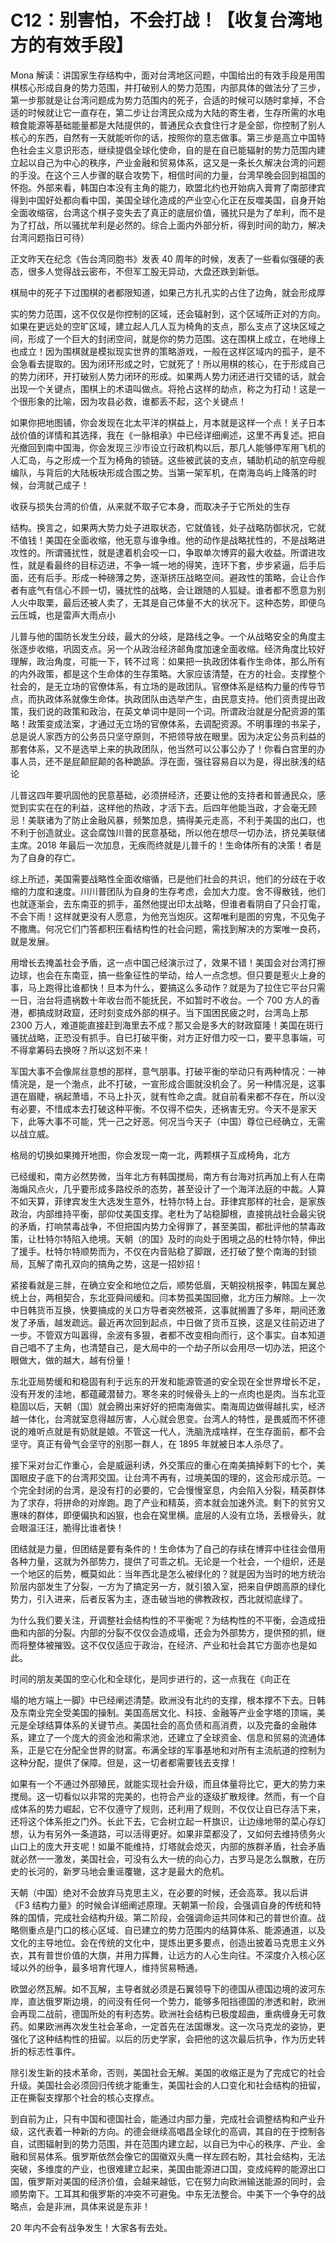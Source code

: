# C12：别害怕，不会打战！【收复台湾地方的有效手段】

Mona 解读：讲国家生存结构中，面对台湾地区问题，中国给出的有效手段是用围棋核心形成自身的势力范围，并打破别人的势力范围，内部具体的做法分了三步，第一步那就是让台湾问题成为势力范围内的死子，合适的时候可以随时拿掉，不合适的时候就让它一直存在，第二步让台湾民众成为大陆的寄生者，生存所需的水电粮食能源等基础能量都是大陆提供的，普通民众衣食住行才是全部，你控制了别人核心的东西，自然有一天就能听你的话，按照你的意志做事。第三步是高立中国特色社会主义意识形态，继续提倡全球化使命，自的是在自已能辐射的势力范围内建立起以自己为中心的秩序，产业金融和贸易体系，这又是一条长久解决台湾的问题的手没。在这个三人步骤的联合攻势下，相信时间的力量，台湾早晚会回到祖国的怀抱。外部来看，韩国白本没有主角的能力，欧盟北约也开始病入膏育了南部律宾得到中国好处都向看中国，美国全球化造成的产业空心化正在反噬美国，自身开始全面收缩宿，台湾这个棋子变失去了真正的底层价值，骚扰只是为了牟利，而不是为了打战，所以骚扰牟利是必然的。综合上面内外部分析，得到时间的助力，解决台湾问题指日可待）

正文昨天在纪念《告台湾同胞书》发表 40 周年的时候，发表了一些看似强硬的表态，很多人觉得战云密布，不但军工股无异动，大盘还跌到新低。

棋局中的死子下过围棋的者都限知道，如果己方扎孔实的占住了边角，就会形成厚

实的势力范围，这不仅仅是你控制的区域，还会辐射到，这个区域所正对的方向。如果在更远处的空旷区域，建立起人几人互为椅角的支点，那么支点了这块区域之间，形成了一个巨大的封闭空间，就是你的势力范围。这在围棋上成立，在地缘上也成立！因为围棋就是模拟现实世界的策略游戏，一般在这样区域内的孤子，是不会急看去提取的。因为闭环形成之时，它就死了！所以用棋的核心，在于形成自己的势力闭环，开打破别人势力闭环的形成。如果两人势力闭还进行交错的话，就会出现一个关键点，围棋上的术语叫做点。将抢占这样的劫点，称之为打动！这是一个很形象的比喻，因为攻县必救，谁都丢不起，这个关键点！

如果你把地图铺，你会发现在北太平洋的棋益上，月本就是这样一个点！关子日本战价值的详情和其选择，我在《一脉相承》中已经详细阐述，这里不再复述。把自光撤回到南中国海，你会发现三沙市设立行政机构以后，那几人能够停军用飞机的人汇岛，与之形成一个互为椅角的锁链。这些被武装的支点，辅助机动的航空母舰编队，与背后的大陆板块形成合围之势。当第一架军机，在南海岛屿上降落的时候，台湾就己成子！

收获与损失台湾的价值，从来就不取子它本身，而取决子于它所处的生存

结构。换言之，如果两大势力处子进取状态，它就值钱，处子战略防御状况，它就不值钱！美国在全面收缩，他无意与谁争维。他的动作是战略扰性的，不是战略进攻性的。所谓骚扰性，就是逮着机会咬一口，争取单次博弈的最大收益。所谓进攻性，就是看最终的目标迈进，不争一城一地的得笑，连环下套，步步紧逼，后手后面，还有后手。形成一种磅薄之势，逐渐挤压战略空间。避政性的策略，会让合作者有底气有信心不顾一切，骚扰性的战略，会让跟随的人狐疑。谁者都不愿意为别人火中取栗，最后还被人卖了，无其是自己体量不大的状况下。这种态势，即便乌云压城，也是雷声大雨点小

儿普与他的国防长发生分歧，最大的分岐，是路线之争。一个从战略安全的角度主张逐步收缩，巩固支点。另一个从政治经济邮角度加速全面收缩。经济角度比较好理解，政治角度，可能一下，转不过弯：如果把一执政团体看作生命体，那么所有的内外政策，都是这个生命体的生存策略。大家应该清楚，在方的社会。支撑整个社会的，是无立场的官僚体系，有立场的是政团队。官僚体系是结构力量的传导节点，而执政体系就像生命体。执政团队由选举产生，由民意支持。他们资责提出政策，我们说的政策和政治，在英文单词中是同一个词。所谓政治就是分配资源的策略！政策变成法案，才通过无立场的官僚体系，去调配资源。不明事理的书呆子，总是说人家西方的公务员只坚守原则，不把领导放在眼里。因为决定公务员利益的那套体系，又不是选举上来的执政团队，他当然可以公事公办了！你看白宫里的办事人员，还不是屁颠屁颠的各种跪舔。浮在面，强往容易自以为是，得出肤浅的结论

儿普这四年要巩固他的民意基础，必须拼经济，还要让他的支持者和普通民众，感觉到实实在在的利益，这样他的热政，才活下去。后四年他能当政，才会毫无顾忌！美联诸为了防止金融风暴，频繁加息，搞得美元走高，不利于美国的出口，也不利于创造就业。这会腐蚀川普的民意基础，所以他在想尽一切办法，挤兑美联储主席。2018 年最后一次加息，无疾而终就是儿普千的！生命体所有的决策！者是为了自身的存亡。

综上所述，美国需要战略性全面收缩循，已是他们社会的共识，他们的分歧在于收缩的力度和速度。川川普团队为自身的生存考虑，会加大力度。舍不得散钱，他们也就逐渐会，去东南亚的抓手，虽然他提出印太战略，但谁者看阴自了只会打電，不会下雨！这样就更没有人愿意，为他充当炮灰。这帮唯利是图的穷鬼，不见兔子不撒鹰。何况它们门答都积压看结构性的社会问题，需找到解决的方案唯一良药，就是发展。

用增长去掩盖社会予盾，这一点中国己经演示过了，效果不错！美国会对台湾打擦边球，也会在东南亚，搞一些象征性的举动，给人一点念想。但只要是惹火上身的事，马上跑得比谁都快！旦本为什么，要搞这么多动作？就是为了拉住它平台只需一日，治台将遗祸数十年收台而不能抚民，不如暂时不收台。一个 700 方人的香港，都搞成财政窟，还时刻变成外部的棋子。当下国困民疲之时，台湾岛上那 2300 万人，难道能直接赶到海里去不成？那又会是多大的财政窟隆！美国在斑行骚扰战略，正恐没有抓手。自已打破平衡，对方正好借力咬一口，要平息事端，可不得拿筹码去换呀？所以这划不来！

军国大事不会像屌丝意想的那样，意气朋事。打破平衡的举动只有两种情况：一神情浣是，是一个渤点，此不打破，一宣形成合圖就没机会了。另一种情况是，这事道在眉睫，祸起萧墙，不马上扑灭，就有性命之虞。就自前看来都不存在，所以没有必要，不惜成本去打破这种平衡。不仅得不偿失，还祸害无穷。今天不是家天下，此等大事不可能，凭一己之好恶。何况当今天子（中国）尊位已经确立，无需以战立威。

格局的切换如果摊开地图，你会发现一南一北，两颗棋子互成椅角，北方

已经缓和，南方必然势微，当年北方有韩国搅局，南方有台海对抗再加上有人在南海煽风点火，几乎要形成多路绞杀的态势，甚至设计了一个海洋法庭的中裁。人算不如天算，菲律宾发生大选发生意外，杜特尔特上台。菲律宾那样的社会，是家族政治，内部维持平衡，部仰仗美国支撑。老杜为了站稳脚根，直接挑战社会最尖锐的矛盾，打响禁毒战争，不但把国内势力全得罪了，甚至美国，都批评他的禁毒政策，让杜特尔特陷入绝境。天朝（的国》及时的向处于困境之品的杜特尔特，伸出了援手。杜特尔特顺势而为，不仅在内音贴稳了脚跟，还打破了整个南海的封锁局，瓦解了南孔双向的搞角之势，这是一招妙招！

紧接看就是三胖，在确立安全和地位之后，顺势低眉，天朝投桃报李，韩国左翼总统上台，两相契合，东北亚舜间缓和。闫本势孤美国回撤，北方压力解除。上一次中日韩货币互换，快要搞成的关口方导者突然被茶，这事就搁置了多年，期间还激发了矛盾，越发疏远。最近再次回到起点，中日做了货币互换，这是又往前迈进了一步。不管双方叫嚣得，余波有多狠，者都不改变相向而行，这个事实。自本知道自己唱不了主角，也清楚自己，是大局中的一个劫子所以会用尽一切办法，把这个眼做大，做的越大，越有份量！

东北亚局势缓和和稳固有利于远东的开发和能源管道的安全现在全世界增长不足，没有开发的洼地，都蕴藏潜替力。寒冬来的时候骨头上的一点肉也是肉。当东北亚稳固以后，天朝（国）就会腾出来好好的把南海做实。南海周边做得越扎实，经济越一体化，台湾就室息得越厉害，人心就会思变。台湾人的特性，是畏威而不怀德说的难听点就是有奶就是娘。不管这一代人，洗脑洗成啥样，在生存面前，都不会坚守。真正有骨气会坚守的别那一群人，在 1895 年就被日本人杀尽了。

接下采对台汇作重心，会是威逼利诱，外交策应的重心在南美搞掉剩下的七个，美国眼皮子底下的台湾邦交国。让台湾不再有，过境美国的理的，这会形成示范。一个完全封闭的台湾，是没有打的必要的，它会慢慢室息，内会陷入分裂，精英群体为了求存，将拼命的对岸跑。跑了产业和精英，资本就会加速外流。剩下的贫穷又惠味的群体，即便偏执和凶狠，也会在窝里横。底层的人没有立场，丢根骨头，就会眼温汪汪，脆得比谁者快！

团结就是力量，但团结是要有条件的！生命体为了自己的存续在博弈中往往会借用各种力量，这就为外部势力，提供了可乖之机。无论是一个社会，一个组织，还是一个地区的后势，概莫如此：当年西北是怎么被绿化的？就是因为当时的地方统治阶层内部发生了分裂，一方为了搞定另一方，就引狼入室，把来自伊朗高原的绿化势力，引入进来，后者反客为主，逐击破当地的佛教政权，西北就彻底绿了。

为什么我们要关注，开调整社会结构性的不平衡呢？为结构性的不平衡，会造成扭曲和内部的分裂。内部的分裂不仅仅会造成塌，还会为外部势方，提供预的抓，继而将整体被摧毁。这不仅仅适应于政治，在经济、产业和社会其它方面亦也是如此。

时间的朋友美国的空心化和全球化，是同步进行的，这一点我在《向正在

塌的地方端上一脚》中已经阐述清楚。欧洲没有北约的支撑，根本撑不下去。日韩及东南业完全受美国的操制。美国高居文化、科技、金融等产业金字塔的顶端，美元是全球结算体系的关键节点。美国社会的高负债和高消费，以及完备的金融体系，建立了一个庞大的资金池和需求池，还建立了全球资金、信息和贸易的流通体系，正是它在分配全世界的财富。布满全球的军事基地和对所有主流航道的控制为这种分配，提供了保障。但是，这一切者都需要钱去支撑！

如果有一个不通过外部殖民，就能实现社会升级，而且体量将比它，更大的势力来搅局。这一切看似以非常的完美的，也符合产业的逐级扩散规律。然而，有一个自成体系的势力崛起，它不仅遵守了规则，还利用了规则，不仅仅让自已存活下来，还将这个体系拒之门外。长此下去，它会树立起一杆旗识，让边缘地带的菜心存幻想，认为有另外一条道路，可以活得更好。如果非菜都没了，又如何去维持债务火山口上的庞大开支呢！如巢不能维持，灯塔就会熄灭，内部的族群矛盾，社会矛盾就必然一一激发，美国社会，可没有么大一统的向心力，古罗马是怎么飘散，在历史的长河的，新罗马地会重谣覆辙，这才是最大的危机。

天朝（中国）绝对不会放弃马克思主义，在必要的时候，还会高萃。我以后讲《F3 结构力量》的时候会详细阐述原理。天朝第一阶段，会强调自身的传统和特殊的国情，完成社会结构升级。第二阶段，会强调命运共同体和己的普世价直。战略侧重点是门口的核心区域、自已建立的势力范围内的结算体系、能源通道，以及文化的主导地位。会在传统的文化中，提炼出更多要点，创造出披着马克思主义外衣，其有普世价值的大旗，并用力挥舞，让远方的人心生向往。不深度介入核心区域以外的纷争，最多培育代理人，维持贸易畅通。

欧盟必然瓦解。如不瓦解，主导者就必须是石翼领导下的德国从德国边境的波河东岸，直达俄罗斯边境，的间没有任何一个势力，能够多阳挡德国的渗透和射，欧洲会再现二战前，德国所处的有利态势。欧洲社会结构已极度超曲，重病缠身无可救药。如果欧洲再次发生社会革命，一定首先在法国爆发。这一次马克龙的姿协，更强化了这种结构性的扭留。以后的历史学家，会把他的这次最后抗争，作为历史转折的标志性事件。

除引发生新的技术革命，否则，美国社会无解。美国的收缩正是为了完成它的社会升级。美国社会必须回归传统才能重生，美国社会的人口变化和社会结构的扭留，正在撕裂支撑那个社会的核心支撑点。

到自前为止，只有中国和德国社会，能通过内部力量，完成社会调整结构和产业升级，这代表着一种新的方向。的德会继续高唱昌全球化的高调，其自的在于控制各自，试图辐射到的势力范围，并在范围内建立起，以自已为中心的秩序、产业、金融和贸易体系。俄罗斯依然会像它的国徽双头鹰一样左顾右盼，其社会结构，无法突破，多维度的产业，也很难建立起来，美国由能源进口国，变成纯粹的能源出口国，俄罗斯对美国的经济价值，会越来越低，它在努力向欧洲输送能源的同时，会顺势南下。工耳其和俄罗斯的冲突不可避兔。中东无法整合。中美下一个争夺的战略点，会是非洲，具体来说是东非！

20 年内不会有战争发生！大家各有去处。